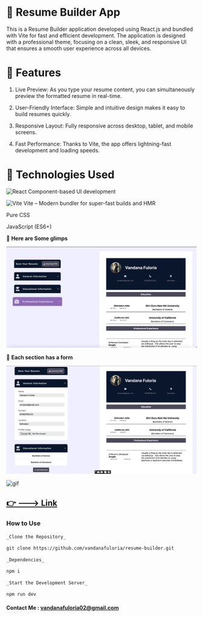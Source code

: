 # 📝 Resume Builder App

This is a Resume Builder application developed using React.js and bundled with Vite for fast and efficient development. The application is designed with a professional theme, focusing on a clean, sleek, and responsive UI that ensures a smooth user experience across all devices.

# 🚀 Features

1. Live Preview: As you type your resume content, you can simultaneously preview the formatted resume in real-time.

2. User-Friendly Interface: Simple and intuitive design makes it easy to build resumes quickly.

3. Responsive Layout: Fully responsive across desktop, tablet, and mobile screens.

4. Fast Performance: Thanks to Vite, the app offers lightning-fast development and loading speeds.

# 🔧 Technologies Used

![React](https://img.shields.io/badge/React-20232A?style=for-the-badge&logo=react&logoColor=61DAFB) Component-based UI development

![Vite](https://img.shields.io/badge/Vite-646CFF?style=for-the-badge&logo=vite&logoColor=FFD62E) Vite – Modern bundler for super-fast builds and HMR

Pure CSS

JavaScript (ES6+)

📸 **Here are Some glimps**

![img](./src/assets/image%20copy.png)

📸 **Each section has a form**

![img](./src/assets/cv.png)

![gif](./src/assets/gif.gif)

## [👉 ---> Link](https://vandanafuloria.github.io/CV-builder-/)

### How to Use

`_Clone the Repository_`

```
git clone https://github.com/vandanafuloria/resume-builder.git
```

`_Dependencies_`

```
npm i
```

`_Start the Development Server_`

```
npm run dev
```

#### Contact Me : vandanafuloria02@gmail.com
